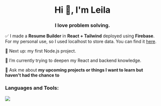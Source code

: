 <h1 align="center">Hi 👋, I'm Leila</h1>
<h3 align="center">I love problem solving.</h3>

 
 ✅ I made a **Resume Builder** in **React + Tailwind** deployed using **Firebase**. For my personal use, so I used localhost to store data. You can find it <a href="https://cv-app-9f8d7.web.app/">here</a>.

 🔭 Next up: my first Node.js project.

 🌱 I’m currently trying to deepen my React and backend knowledge.

 💬 Ask me about **my upcoming projects or things I want to learn but haven't had the chance to**

<h3 align="left">Languages and Tools:</h3>
<p align="left">
  <a href="https://skillicons.dev">
    <img src="https://skillicons.dev/icons?i=react,ts,svelte,git,tailwind,wordpress" />
  </a>
</p>
